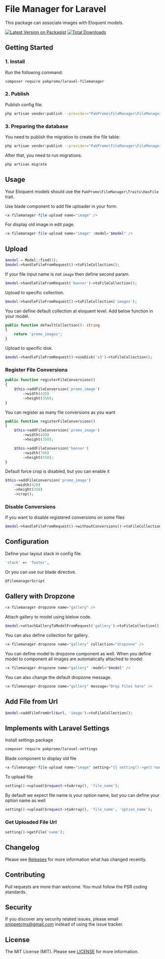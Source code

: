 # File Manager for Laravel

This package can associate images with Eloquent models.

[![Latest Version on Packagist](https://img.shields.io/packagist/v/pakpromo/laravel-filemanager.svg?style=flat-square)](https://packagist.org/packages/pakpromo/laravel-filemanager)
[![Total Downloads](https://img.shields.io/packagist/dt/pakpromo/laravel-filemanager.svg?style=flat-square)](https://packagist.org/packages/pakpromo/laravel-filemanager)

## Getting Started

### 1. Install

Run the following command:

```bash
composer require pakpromo/laravel-filemanager
```

### 2. Publish

Publish config file.

```bash
php artisan vendor:publish --provider="PakPromo\FileManager\FileManagerServiceProvider" --tag=filemanager-config
```

### 3. Preparing the database

You need to publish the migration to create the file table:

```bash
php artisan vendor:publish --provider="PakPromo\FileManager\FileManagerServiceProvider" --tag=filemanager-migration
```

After that, you need to run migrations.

```bash
php artisan migrate
```

## Usage

Your Eloquent models should use the `PakPromo\FileManager\Traits\HasFile` trait.

Use blade component to add file uploader in your form.

```php
<x-filemanager-file-upload name="image" />
```

For display old image in edit page.

```php
<x-filemanager-file-upload name="image" :model="$model" />
```

## Upload

```php
$model = Model::find(1);
$model->handleFileFromRequest()->toFileCollection();
```

If your file input name is not `image` then define second param.

```php
$model->handleFileFromRequest('banner')->toFileCollection();
```

Upload to specific collection.

```php
$model->handleFileFromRequest()->toFileCollection('images');
```

You can define default collection at eloquent level. Add below function in your model.

```php
public function defaultCollection(): string
{
    return 'promo_images';
}
```

Upload to specific disk.

```php
$model->handleFileFromRequest()->useDisk('s3')->toFileCollection();
```

### Register File Conversions

```php
public function registerFileConversions()
{
    $this->addFileConversion('promo_image')
        ->width(420)
        ->height(350);
}
```

You can register as many file conversions as you want

```php
public function registerFileConversions()
{
    $this->addFileConversion('promo_image')
        ->width(420)
        ->height(350);

    $this->addFileConversion('banner')
        ->width(700)
        ->height(550);
}
```

Default force crop is disabled, but you can enable it

```php
$this->addFileConversion('promo_image')
    ->width(420)
    ->height(350)
    ->crop();
```

### Disable Conversions

If you want to disable registered conversions on some files

```php
$model->handleFileFromRequest()->withoutConversions()->toFileCollection();
```

## Configuration

Define your layout stack in config file.

```bash
'stack' => 'footer',
```

Or you can use our blade directive.

```bash
@filemanagerScript
```

## Gallery with Dropzone

```php
<x-filemanager-dropzone name="gallery" />
```

Attach gallery to model using blelow code.

```php
$model->attachGalleryToModelFromRequest('gallery')->toFileCollection();
```

You can also define collection for gallery.

```php
<x-filemanager-dropzone name="gallery" collection="dropzone" />
```

You can define model to dropzone component as well.
When you define model to component all images are automatically attached to model.

```php
<x-filemanager-dropzone name="gallery" :model="$model" />
```

You can also change the default dropzone message.

```php
<x-filemanager-dropzone name="gallery" message="Drop files here" />
```

## Add File from Url

```php
$model->addFileFromUrl($url, 'image')->toFileCollection();
```

## Implements with Laravel Settings

Install settings package

```bash
composer require pakpromo/laravel-settings
```

Blade component to display old file

```php
<x-filemanager-file-upload name="image" setting="{{ setting()->get('name') }}" />
```

To upload file

```php
setting()->upload($request->toArray(), 'file_name');
```

By default we expect file name is your option name, but you can define your option name as well

```php
setting()->upload($request->toArray(), 'file_name', 'option_name');
```

### Get Uploaded File Url

```php
setting()->getFile('name');
```

## Changelog

Please see [Releases](../../releases) for more information what has changed recently.

## Contributing

Pull requests are more than welcome. You must follow the PSR coding standards.

## Security

If you discover any security related issues, please email snippetcms@gmail.com instead of using the issue tracker.

## License

The MIT License (MIT). Please see [LICENSE](LICENSE.md) for more information.
